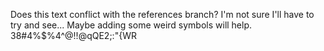 Does this text conflict with the references branch? I'm not sure I'll have to try and see... Maybe adding some weird symbols will help. 38#4%$%4^@!!@qQE2;:"{WR 
